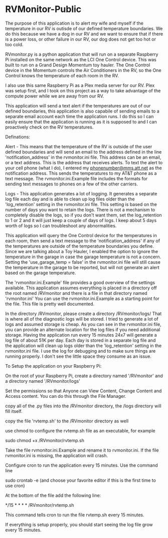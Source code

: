 # RVMonitor-Public

The purpose of this application is to alert my wife and myself if the temperature in our RV is outisde of our defined temperature boundaries. 
We do this because we have a dog in our RV and we want to ensure that if there is a power loss, or other failure in our RV, our dog does not 
get too hot or too cold.

RVmonitor.py is a python application that will run on a separate Raspberry Pi installed on the same network as 
the LCI One Control device. This was built to run on a Grand Design Momentum toy hauler. The One Control device in the Momentum controls the 
Air Conditioners in the RV, so the One Control knows the temperature of each room in the RV. 

I also use this same Raspberry Pi as a Plex media server for our RV. Plex was setup first, and I took on this project as a way to take advantage of the
compute power while we are away from our RV.

This application will send a text alert if the temperatures are out of our defined boundaries, this application is also capabile of sending emails to a
separate email account each time the application runs. I do this so I can easily ensure that the application is running as it is supposed to and I can 
proactively check on the RV temperatures.

Definations:

Alert - This means that the temperature of the RV is outside of the user defined boundaries and will send an email to the address defined in the line 
        'notification_address' in the rvmonitor.ini file. This address can be an email, or a text address. This is the address that receives alerts. 
        To text the alert to your cell phone (what I do), I entered my phonenumber@mms.att.net as the notification address. This sends the temperatures 
        to my AT&T phone as a text message. The rvmonitor.ini.Example file includes the formats for sending text messages to phones on a few of the other carriers.
        

Logs - This application generates a lot of logging. It generates a separate log file each day and is able to clean up log files older than the 'log_retention' 
        setting in the rvmonitor.ini file. This setting is based on the number of days you want to retain the logs. There is not a mechanism to completely disable the logs, 
        so if you don't want them, set the log_retention to 1 or 2 and it will just keep a couple of days of logs. I keep about 5 days worth of logs so I 
        can troubleshoot any abnormalities. 
        

This application will query the One Control device for the temperatures in each room, then send a text message to the 'notification_address' if any of the temperatures 
are outside of the temperature boundaries you define.  Since we are talking about a Toy Hauler, I enabled the option to ignore the temperature in the garage
in case the garage temperature is not a concern. Setting the 'use_garage_temp = false' in the rvmonitor.ini file will still cause the temperature in the garage 
to be reported, but will not generate an alert based on the garage temperature.


The 'rvmonitor.ini.Example' file provides a good overview of the settings available.
This application assumes everything is placed in a directory off the root named /RVmonitor and there is a file in that directory named 'rvmonitor.ini'
You can use the rvmonitor.ini.Example as a starting point for the file. This file is pretty well documented.

In the directory /RVmonitor, please create a directory /RVmonitor/logs/ That is where all of the diagnostic logs will
be stored. I tried to generate a lot of logs and assumed storage is cheap. As you can see in the rvmonitor.ini file, 
you can provide an alternate location for the log files if you need additional storage. Having the application run 
every 15 minutes 24x7 will generate a log file of about 51K per day. Each day is stored in a separate log file and the 
application will clean up logs older than the 'log_retention' setting in the rvmonitor.ini file. I use the log for debugging 
and to make sure things are running properly. I don't see the little space they consume as an issue.



To Setup the application on your Raspberry Pi:

On the root of your Raspberry Pi, create a directory named '/RVmonitor' and a directory named '/RVmonitor/logs' 

Set the permissions so that Anyone can View Content, Change Content and Access content. You can do this through the File Manager.

copy all of the .py files into the /RVmonitor directory, the /logs directory will fill itself.

copy the file 'rvtemp.sh' to the /RVmonitor directory as well

use chmod to configure the rvtemp.sh file as an executable, for example

sudo chmod +x /RVmonitor/rvtemp.sh 

Take the file rvmonitor.ini.Example and rename it to rvmonitor.ini. If the file rvmonitor.ini is missing, the application will crash.

Configure cron to run the application every 15 minutes. Use the command line

sudo crontab -e (and choose your favorite editor if this is the first time to use cron)

At the bottom of the file add the following line:

*/15 * * * * /RVmonitor/rvtemp.sh

This command tells cron to run the file rvtemp.sh every 15 minutes.

If everything is setup properly, you should start seeing the log file grow every 15 minutes.



